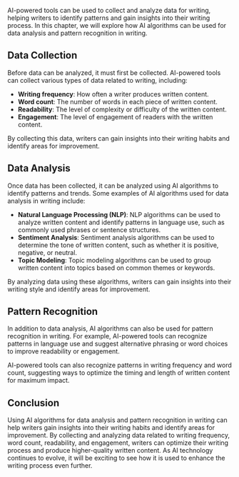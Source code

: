 

AI-powered tools can be used to collect and analyze data for writing, helping writers to identify patterns and gain insights into their writing process. In this chapter, we will explore how AI algorithms can be used for data analysis and pattern recognition in writing.

Data Collection
---------------

Before data can be analyzed, it must first be collected. AI-powered tools can collect various types of data related to writing, including:

* **Writing frequency**: How often a writer produces written content.
* **Word count**: The number of words in each piece of written content.
* **Readability**: The level of complexity or difficulty of the written content.
* **Engagement**: The level of engagement of readers with the written content.

By collecting this data, writers can gain insights into their writing habits and identify areas for improvement.

Data Analysis
-------------

Once data has been collected, it can be analyzed using AI algorithms to identify patterns and trends. Some examples of AI algorithms used for data analysis in writing include:

* **Natural Language Processing (NLP)**: NLP algorithms can be used to analyze written content and identify patterns in language use, such as commonly used phrases or sentence structures.
* **Sentiment Analysis**: Sentiment analysis algorithms can be used to determine the tone of written content, such as whether it is positive, negative, or neutral.
* **Topic Modeling**: Topic modeling algorithms can be used to group written content into topics based on common themes or keywords.

By analyzing data using these algorithms, writers can gain insights into their writing style and identify areas for improvement.

Pattern Recognition
-------------------

In addition to data analysis, AI algorithms can also be used for pattern recognition in writing. For example, AI-powered tools can recognize patterns in language use and suggest alternative phrasing or word choices to improve readability or engagement.

AI-powered tools can also recognize patterns in writing frequency and word count, suggesting ways to optimize the timing and length of written content for maximum impact.

Conclusion
----------

Using AI algorithms for data analysis and pattern recognition in writing can help writers gain insights into their writing habits and identify areas for improvement. By collecting and analyzing data related to writing frequency, word count, readability, and engagement, writers can optimize their writing process and produce higher-quality written content. As AI technology continues to evolve, it will be exciting to see how it is used to enhance the writing process even further.
